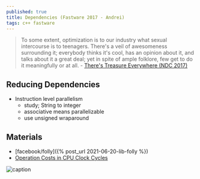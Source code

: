 ```yaml
---
published: true
title: Dependencies (Fastware 2017 - Andrei)
tags: c++ fastware
---
```

> To some extent, optimization is to our industry what sexual intercourse is to teenagers. There's a veil of awesomeness surrounding it; everybody thinks it's cool, has an opinion about it, and talks about it a great deal; yet in spite of ample folklore, few get to do it meaningfully or at all. - [There's Treasure Everywhere (NDC 2017)](https://www.youtube.com/watch?v=mYzaFzAHuZ4)

## Reducing Dependencies
- Instruction level parallelism
	- study; String to integer
	- associative means parallelizable
    - use unsigned wraparound
    
## Materials
- [facebook/folly]({% post_url 2021-06-20-lib-folly %})
- [Operation Costs in CPU Clock Cycles](http://ithare.com/infographics-operation-costs-in-cpu-clock-cycles/)

![caption](http://ithare.com/wp-content/uploads/part101_infographics_v08.png)
